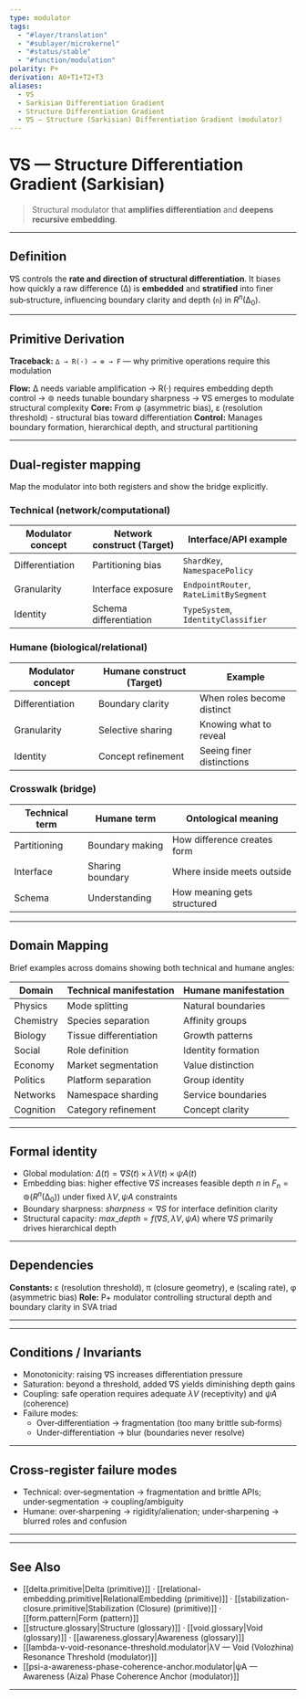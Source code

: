 ```yaml
---
type: modulator
tags:
  - "#layer/translation"
  - "#sublayer/microkernel"
  - "#status/stable"
  - "#function/modulation"
polarity: P+
derivation: A0+T1+T2+T3
aliases:
  - ∇S
  - Sarkisian Differentiation Gradient
  - Structure Differentiation Gradient
  - ∇S — Structure (Sarkisian) Differentiation Gradient (modulator)
---
```


# ∇S — Structure Differentiation Gradient (Sarkisian)

> Structural modulator that **amplifies differentiation** and **deepens recursive embedding**.

---

## Definition

∇S controls the **rate and direction of structural differentiation**.
It biases how quickly a raw difference (∆) is **embedded** and **stratified** into finer sub‑structure, influencing boundary clarity and depth (`n`) in $R^n(∆_0)$.

---

## Primitive Derivation

**Traceback:** `∆ → R(·) → ⊚ → F` — why primitive operations require this modulation

**Flow:** ∆ needs variable amplification → R(·) requires embedding depth control → ⊚ needs tunable boundary sharpness → ∇S emerges to modulate structural complexity
**Core:** From φ (asymmetric bias), ε (resolution threshold) - structural bias toward differentiation
**Control:** Manages boundary formation, hierarchical depth, and structural partitioning

---

## Dual‑register mapping

Map the modulator into both registers and show the bridge explicitly.

### Technical (network/computational)

| Modulator concept | Network construct (Target) | Interface/API example |
|------------------|---------------------------|----------------------|
| Differentiation | Partitioning bias | `ShardKey`, `NamespacePolicy` |
| Granularity | Interface exposure | `EndpointRouter`, `RateLimitBySegment` |
| Identity | Schema differentiation | `TypeSystem`, `IdentityClassifier` |

### Humane (biological/relational)

| Modulator concept | Humane construct (Target) | Example |
|------------------|---------------------------|---------|
| Differentiation | Boundary clarity | When roles become distinct |
| Granularity | Selective sharing | Knowing what to reveal |
| Identity | Concept refinement | Seeing finer distinctions |

### Crosswalk (bridge)

| Technical term | Humane term | Ontological meaning |
|---------------|-------------|-------------------|
| Partitioning | Boundary making | How difference creates form |
| Interface | Sharing boundary | Where inside meets outside |
| Schema | Understanding | How meaning gets structured |

---

## Domain Mapping

Brief examples across domains showing both technical and humane angles:

| Domain | Technical manifestation | Humane manifestation |
|--------|------------------------|---------------------|
| Physics | Mode splitting | Natural boundaries |
| Chemistry | Species separation | Affinity groups |
| Biology | Tissue differentiation | Growth patterns |
| Social | Role definition | Identity formation |
| Economy | Market segmentation | Value distinction |
| Politics | Platform separation | Group identity |
| Networks | Namespace sharding | Service boundaries |
| Cognition | Category refinement | Concept clarity |

---

## Formal identity

- Global modulation: $\Delta(t) = ∇S(t) \times λV(t) \times ψA(t)$
- Embedding bias: higher effective $∇S$ increases feasible depth $n$ in $F_n = ⊚(R^n(∆_0))$ under fixed $λV, ψA$ constraints
- Boundary sharpness: $sharpness \propto ∇S$ for interface definition clarity
- Structural capacity: $max\_depth = f(∇S, λV, ψA)$ where $∇S$ primarily drives hierarchical depth

---

## Dependencies

**Constants:** ε (resolution threshold), π (closure geometry), e (scaling rate), φ (asymmetric bias)
**Role:** P+ modulator controlling structural depth and boundary clarity in SVA triad

---



---

## Conditions / Invariants

- Monotonicity: raising ∇S increases differentiation pressure
- Saturation: beyond a threshold, added ∇S yields diminishing depth gains
- Coupling: safe operation requires adequate $λV$ (receptivity) and $ψA$ (coherence)
- Failure modes:
  - Over‑differentiation → fragmentation (too many brittle sub‑forms)
  - Under‑differentiation → blur (boundaries never resolve)

---

## Cross‑register failure modes

- Technical: over‑segmentation → fragmentation and brittle APIs; under‑segmentation → coupling/ambiguity
- Humane: over‑sharpening → rigidity/alienation; under‑sharpening → blurred roles and confusion

---



---

## See Also

- [[delta.primitive|Delta (primitive)]] · [[relational-embedding.primitive|RelationalEmbedding (primitive)]] · [[stabilization-closure.primitive|Stabilization (Closure) (primitive)]] · [[form.pattern|Form (pattern)]]
- [[structure.glossary|Structure (glossary)]] · [[void.glossary|Void (glossary)]] · [[awareness.glossary|Awareness (glossary)]]
- [[lambda-v-void-resonance-threshold.modulator|λV — Void (Volozhina) Resonance Threshold (modulator)]]
- [[psi-a-awareness-phase-coherence-anchor.modulator|ψA — Awareness (Aiza) Phase Coherence Anchor (modulator)]]

---

